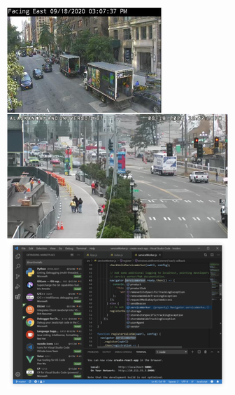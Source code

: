 ![AJJAIDAVE-StoryAuthorEngine-](https://github.com/FreeSoftwareLibrary/public/blob/master/181.jpg)
![AJJAIDAVE-StoryAuthorEngine-](https://github.com/FreeSoftwareLibrary/public/blob/master/Alaskan_University_NS.jpg)
![AJJAIDAVE-StoryAuthorEngine-](https://github.com/FreeSoftwareLibrary/public/blob/master/home-screenshot-win.png)
